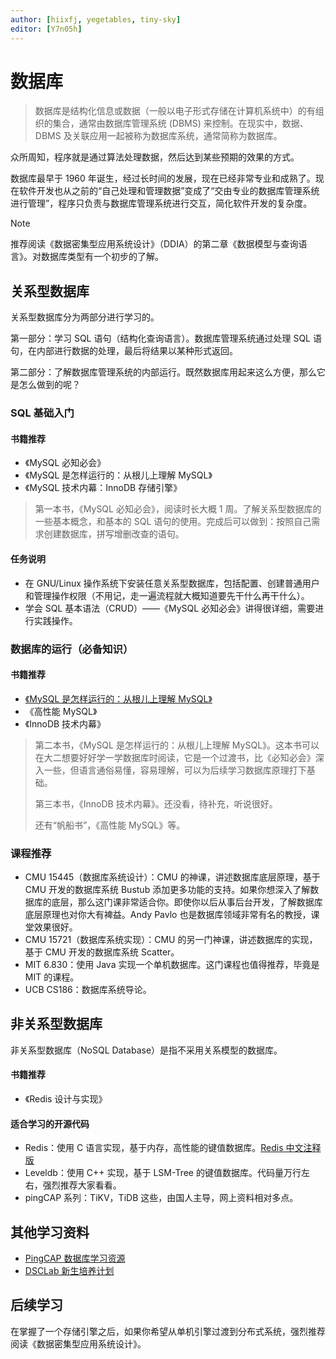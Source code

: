 ```yaml
---
author: [hiixfj, yegetables, tiny-sky]
editor: [Y7n05h]
---
```


# 数据库

> 数据库是结构化信息或数据（一般以电子形式存储在计算机系统中）的有组织的集合，通常由数据库管理系统 (DBMS) 来控制。在现实中，数据、DBMS 及关联应用一起被称为数据库系统，通常简称为数据库。

众所周知，程序就是通过算法处理数据，然后达到某些预期的效果的方式。

数据库最早于 1960 年诞生，经过长时间的发展，现在已经非常专业和成熟了。现在软件开发也从之前的“自己处理和管理数据”变成了“交由专业的数据库管理系统进行管理”，程序只负责与数据库管理系统进行交互，简化软件开发的复杂度。

> [!NOTE]
>
> 推荐阅读《数据密集型应用系统设计》（DDIA）的第二章《数据模型与查询语言》。对数据库类型有一个初步的了解。

## 关系型数据库

关系型数据库分为两部分进行学习的。

第一部分：学习 SQL 语句（结构化查询语言）。数据库管理系统通过处理 SQL 语句，在内部进行数据的处理，最后将结果以某种形式返回。

第二部分：了解数据库管理系统的内部运行。既然数据库用起来这么方便，那么它是怎么做到的呢？

### SQL 基础入门

#### 书籍推荐

- 《MySQL 必知必会》
- 《MySQL 是怎样运行的：从根儿上理解 MySQL》
- 《MySQL 技术内幕：InnoDB 存储引擎》

> 第一本书，《MySQL 必知必会》，阅读时长大概 1 周。了解关系型数据库的一些基本概念，和基本的 SQL 语句的使用。完成后可以做到：按照自己需求创建数据库，拼写增删改查的语句。

#### 任务说明

- 在 GNU/Linux 操作系统下安装任意关系型数据库，包括配置、创建普通用户和管理操作权限（不用记，走一遍流程就大概知道要先干什么再干什么）。
- 学会 SQL 基本语法（CRUD）——《MySQL 必知必会》讲得很详细，需要进行实践操作。

### 数据库的运行（必备知识）

#### 书籍推荐

- [《MySQL 是怎样运行的：从根儿上理解 MySQL》](https://relph1119.github.io/mysql-learning-notes/#/)
- 《高性能 MySQL》
- 《InnoDB 技术内幕》

> 第二本书，《MySQL 是怎样运行的：从根儿上理解 MySQL》。这本书可以在大二想要好好学一学数据库时阅读，它是一个过渡书，比《必知必会》深入一些，但语言通俗易懂，容易理解，可以为后续学习数据库原理打下基础。
>
> 第三本书，《InnoDB 技术内幕》。还没看，待补充，听说很好。
>
> 还有“帆船书”，《高性能 MySQL》等。

### 课程推荐

- CMU 15445（数据库系统设计）：CMU 的神课，讲述数据库底层原理，基于 CMU 开发的数据库系统 Bustub 添加更多功能的支持。如果你想深入了解数据库的底层，那么这门课非常适合你。即使你以后从事后台开发，了解数据库底层原理也对你大有裨益。Andy Pavlo 也是数据库领域非常有名的教授，课堂效果很好。
- CMU 15721（数据库系统实现）：CMU 的另一门神课，讲述数据库的实现，基于 CMU 开发的数据库系统 Scatter。
- MIT 6.830：使用 Java 实现一个单机数据库。这门课程也值得推荐，毕竟是 MIT 的课程。
- UCB CS186：数据库系统导论。

## 非关系型数据库

非关系型数据库（NoSQL Database）是指不采用关系模型的数据库。

#### 书籍推荐

- 《Redis 设计与实现》

#### 适合学习的开源代码

- Redis：使用 C 语言实现，基于内存，高性能的键值数据库。[Redis 中文注释版](https://github.com/huangz1990/redis-3.0-annotated)
- Leveldb：使用 C++ 实现，基于 LSM-Tree 的键值数据库。代码量万行左右，强烈推荐大家看看。
- pingCAP 系列：TiKV，TiDB 这些，由国人主导，网上资料相对多点。

## 其他学习资料

- [PingCAP 数据库学习资源](https://github.com/pingcap/awesome-database-learning)
- [DSCLab 新生培养计划](https://github.com/CDDSCLab/training-plan)

## 后续学习

在掌握了一个存储引擎之后，如果你希望从单机引擎过渡到分布式系统，强烈推荐阅读《数据密集型应用系统设计》。
